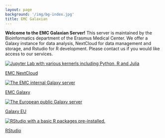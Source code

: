 ```yaml
---
layout: page
background: '/img/bg-index.jpg'
title: EMC Galaxian
---
```



**Welcome to the EMC Galaxian Server!** This server is maintained by the Bioinformatics department of the Erasmus Medical Center. We offer a Galaxy instance for data analysis, NextCloud for data management and storage, and Rstudio for R development. Please contact us if you would like access to our services.


<div class="flex-container">

 <!-- NextCloud -->
 <a class="mcard" href="https://bioinf-galaxian.erasmusmc.nl/nextcloud" target="_top">
  <img class="card-img-top" src="{{site.baseurl}}/img/interactive/nextcloud.png" title="Jupyter Lab with various kernerls including Python, R and Julia" />
  <p class="textcard">EMC NextCloud</p>
 </a>



 <!-- Galaxy -->
 <a class="mcard" href="https://bioinf-galaxian.erasmusmc.nl/galaxy" target="_top">
   <img class="card-img-top" src="{{site.baseurl}}/img/interactive/galaxy_logo.png" title="The EMC internal Galaxy server"/>
   <p class="textcard">EMC Galaxy</p>
 </a>

 <a class="mcard" href="https://usegalaxy.eu" target="_top">
   <img class="card-img-top" src="{{site.baseurl}}/img/interactive/galaxy-eu-logo.512.png" title="The European public Galaxy server"/>
   <p class="textcard">Galaxy EU</p>
 </a>


 <!-- Rstudio -->
 <a class="mcard" href="https://bioinf-galaxian.erasmusmc.nl/rstudio" target="_top">
   <img class="card-img-top" src="{{site.baseurl}}/img/interactive/rstudio.png" title="RStudio with a basic R packages pre-installed."/>
   <p class="textcard">RStudio</p>
 </a>


 <!-- Jupyter - ->
 <a class="mcard" href="https://live.usegalaxy.eu/?tool_id=interactive_tool_jupyter_notebook" target="_top">
  <img class="card-img-top" src="{{site.baseurl}}/img/interactive/jupyter.svg" title="Jupyter Lab with various kernerls including Python, R and Julia" />
  <p class="textcard">Jupyter lab for Python</p>
 </a>
-->



</div>
